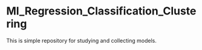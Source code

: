 # Ml_Regression_Classification_Clustering
This is simple repository for studying and collecting models.
